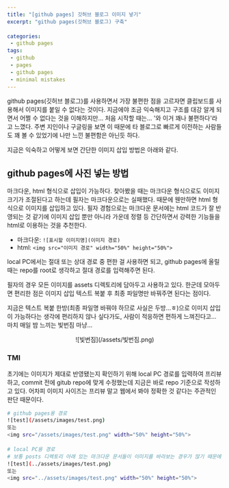 ```yaml
---
title: "[github pages] 깃허브 블로그 이미지 넣기"
excerpt: "github pages(깃허브 블로그) 구축"

categories:
 - github pages
tags:
 - github
 - pages
 - github pages
 - minimal mistakes
---
```

github pages(깃허브 블로그)를 사용하면서 가장 불편한 점을 고르자면 클립보드를 사용해서 이미지를 붙일 수 없다는 것이다. 지금에야 조금 익숙해지고 구조를 대강 알게 되면서 어쩔 수 없다는 것을 이해하지만... 처음 시작할 때는... '와 이거 꽤나 불편하다'라고 느꼈다. 주변 지인이나 구글링을 보면 이 때문에 타 블로그로 빠르게 이전하는 사람들도 꽤 볼 수 있었기에 나만 느낀 불편함은 아닌듯 하다.

지금은 익숙하고 어떻게 보면 간단한 이미지 삽입 방법은 아래와 같다.

## github pages에 사진 넣는 방법
마크다운, html 형식으로 삽입이 가능하다. 찾아봤을 때는 마크다운 형식으로도 이미지 크기가 조절된다고 하는데 필자는 마크다운으로는 실패했다. 때문에 웬만하면 html 형식으로 이미지를 삽입하고 있다. 필자 경험으로는 마크다운 문서에는 html 코드가 잘 반영되는 것 같기에 이미지 삽입 뿐만 아니라 가운데 정렬 등 간단하면서 강력한 기능들을 html로 이용하는 것을 추천한다.
- 마크다운: `![표시할 이미지명](이미지 경로)`
- html: `<img src="이미지 경로" width="50%" height="50%">`

local PC에서는 절대 또는 상대 경로 중 편한 걸 사용하면 되고, github pages에 올릴 때는 repo를 root로 생각하고 절대 경로를 입력해주면 된다.

필자의 경우 모든 이미지를 assets 디렉토리에 담아두고 사용하고 있다. 한군데 모아두면 편리한 점은 이미지 삽입 텍스트 복붙 후 최종 파일명만 바꿔주면 된다는 점이다.

지금은 텍스트 복붙 한방(최종 파일명 바꿔야 하므로 사실은 두방...ㅎ)으로 이미지 삽입이 가능하다는 생각에 편리하지 않나 싶다가도, 사람이 적응하면 편하게 느껴진다고... 마치 매일 밤 느끼는 빛번짐 마냥...

<center>![빛번짐](/assets/빛번짐.png)</center>

### TMI
초기에는 이미지가 제대로 반영됐는지 확인하기 위해 local PC 경로를 입력하여 프리뷰하고, commit 전에 gitub repo에 맞게 수정했는데 지금은 바로 repo 기준으로 작성하고 있다. 어차피 이미지 사이즈는 프리뷰 말고 웹에서 봐야 정확한 것 같다는 주관적인 판단 때문이다.

```bash
# github pages용 경로
![test](/assets/images/test.png)
또는
<img src="/assets/images/test.png" width="50%" height="50%">

# local PC용 경로
# 보통 posts 디렉토리 아래 있는 마크다운 문서들이 이미지를 바라보는 경우가 많기 때문에 상대경로는 ../ 로 시작한다.
![test](../assets/images/test.png)
또는
<img src="../assets/images/test.png" width="50%" height="50%">
```


